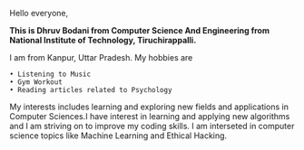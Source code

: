 Hello everyone,

**This is Dhruv Bodani from Computer Science And Engineering from National Institute of Technology, Tiruchirappalli.**

I am from Kanpur, Uttar Pradesh.
My hobbies are 

    • Listening to Music
    • Gym Workout
    • Reading articles related to Psychology

My interests includes learning and exploring new fields and applications in Computer Sciences.I have interest in learning and applying new algorithms and I am striving on to improve my coding skills. I am interseted in computer science topics like Machine Learning and Ethical Hacking. 

